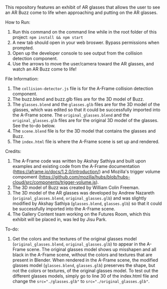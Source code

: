 This repository features an exhibit of AR glasses that allows the user to see an AR Buzz come to life when approaching and putting on the AR glasses. 

How to Run: 
1. Run this command on the command line while in the root folder of this project: `npm install && npm start`
2. A new tab should open in your web broswer. Bypass permissions when prompted. 
3. Open up the developer console to see output from the collision detection component.
4. Use the arrows to move the user/camera toward the AR glasses, and watch an AR Buzz come to life! 

File Information: 
1. The `collision-detector.js` file is for the A-Frame collision detection component. 
2. The buzz.blend and buzz.glb files are for the 3D model of Buzz. 
3. The `glasses.blend` and the `glasses.glb` files are for the 3D model of the glasses, which was edited so that it could be successfully imported into the A-Frame scene. The `original_glasses.blend` and the `original_glasses.glb` files are for the original 3D model of the glasses. See the to-do below. 
4. The `scene.blend` file is for the 3D model that contains the glasses and Buzz. 
5. The `index.html` file is where the A-Frame scene is set up and rendered. 

Credits: 
1. The A-Frame code was written by Akshay Sathiya and built upon examples and existing code from the A-Frame documentation (https://aframe.io/docs/1.2.0/introduction/) and Mozilla's trigger volume compoment (https://github.com/mozilla/hubs/blob/hubs-cloud/src/components/trigger-volume.js). 
2. The 3D model of Buzz was created by William Colin Freeman. 
3. The 3D model of the AR glasses was developed by Andrew Nazareth (`original_glasses.blend`, `original_glasses.glb`) and was slightly modified by Akshay Sathiya (`glasses.blend`, `glasses.glb`) so that it could be successfully imported into the A-Frame scene.  
4. The Gallery Content team working on the Futures Room, which this exhibit will be placed in, was led by Jisu Park. 

To-do: 
1. Get the colors and the textures of the original glasses model (`original_glasses.blend`, `original_glasses.glb`) to appear in the A-Frame scene. The original glasses model shows up misshapen and all black in the A-Frame scene, without the colors and textures that are present in Blender. When rendered in the A-Frame scene, the modified glasses model (`glasses.blend`, `glasses.glb`) preserves the shape, but not the colors or textures, of the original glasses model. To test out the different glasses models, simply go to line 30 of the index.html file and change the `src="./glasses.glb"` to `src="./original_glasses.glb"`.